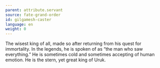 ```yaml
---
parent: attribute.servant
source: fate-grand-order
id: gilgamesh-caster
language: en
weight: 0
---
```


The wisest king of all, made so after returning from his quest for immortality.
In the legends, he is spoken of as “the man who saw everything.”
He is sometimes cold and sometimes accepting of human emotion. He is the stern, yet great king of Uruk.
